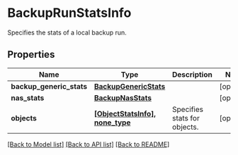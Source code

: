 # BackupRunStatsInfo

Specifies the stats of a local backup run.

## Properties
Name | Type | Description | Notes
------------ | ------------- | ------------- | -------------
**backup_generic_stats** | [**BackupGenericStats**](BackupGenericStats.md) |  | [optional] 
**nas_stats** | [**BackupNasStats**](BackupNasStats.md) |  | [optional] 
**objects** | [**[ObjectStatsInfo], none_type**](ObjectStatsInfo.md) | Specifies stats for objects. | [optional] 

[[Back to Model list]](../README.md#documentation-for-models) [[Back to API list]](../README.md#documentation-for-api-endpoints) [[Back to README]](../README.md)


